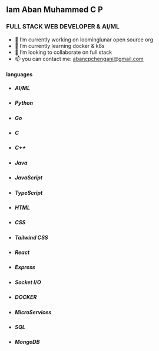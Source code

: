 ## Iam Aban Muhammed C P
### FULL STACK WEB DEVELOPER & AI/ML 

- 🔭 I’m currently working on loominglunar open source org
- 🌱 I’m currently learning docker & k8s
- 👯 I’m looking to collaborate on full stack
- 📫 you can contact me: abancpchengani@gmail.com


#### languages
- ##### AI/ML
- ##### Python
- ##### Go
- ##### C
- ##### C++
- ##### Java
- ##### JavaScript
- ##### TypeScript
- ##### HTML
- ##### CSS
- ##### Tailwind CSS
- ##### React
- ##### Express
- ##### Socket I/O
- ##### DOCKER
- ##### MicroServices
- ##### SQL
- ##### MongoDB
